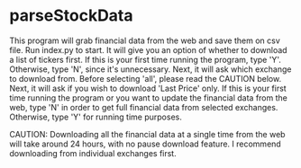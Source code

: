 parseStockData
==============

This program will grab financial data from the web and save them on csv file. 
Run index.py to start. 
It will give you an option of whether to download a list of tickers first. If this is your first time running the program, type 'Y'. Otherwise, type 'N', since it's unnecessary.
Next, it will ask which exchange to download from. Before selecting 'all', please read the CAUTION below.
Next, it will ask if you wish to download 'Last Price' only. If this is your first time running the program or you want to update the financial data from the web, type 'N' in order to get full financial data from selected exchanges. Otherwise, type 'Y' for running time purposes.


CAUTION:
Downloading all the financial data at a single time from the web will take around 24 hours, with no pause download feature. I recommend downloading from individual exchanges first.
